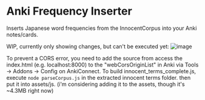 # Anki Frequency Inserter
Inserts Japanese word frequencies from the InnocentCorpus into your Anki notes/cards.

WIP, currently only showing changes, but can't be executed yet:
![image](https://user-images.githubusercontent.com/33069673/132140807-6a817ef8-d402-4826-9564-1947b5df50b1.png)

To prevent a CORS error, you need to add the source from access the index.html (e.g. localhost:8000)
to the "webCorsOriginList" in Anki via Tools -> Addons -> Config on AnkiConnect.
To build innocent_terms_complete.js, execute `node parseCorpus.js` in the extracted innocent terms folder. then put it into assets/js.
(i'm considering adding it to the assets, though it's ~4.3MB right now)
